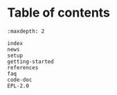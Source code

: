 # Table of contents

```{toctree}
:maxdepth: 2

index
news
setup
getting-started
references
faq
code-doc
EPL-2.0
```
